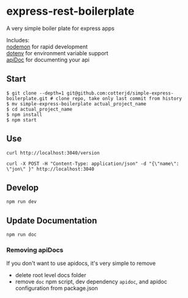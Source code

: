 # express-rest-boilerplate
A very simple boiler plate for express apps

Includes: <br>
<a href="https://www.npmjs.com/package/nodemon">nodemon</a> for rapid development<br>
<a href="https://www.npmjs.com/package/dotenv">dotenv</a> for environment variable support<br>
<a href="https://www.npmjs.com/package/apidoc">apiDoc</a> for documenting your api

## Start
`$ git clone --depth=1 git@github.com:cotterjd/simple-express-boilerplate.git # clone repo, take only last commit from history`<br>
`$ mv simple-express-boilerplate actual_project_name`<br>
`$ cd actual_project_name`<br>
`$ npm install` <br>
`$ npm start`<br>

## Use
`curl http://localhost:3040/version`</br>

`curl -X POST -H "Content-Type: application/json" -d "{\"name\": \"jon\" }" http://localhost:3040`

## Develop
`npm run dev`

## Update Documentation
`npm run doc`

### Removing apiDocs
If you don't want to use apidocs, it's very simple to remove
- delete root level docs folder
- remove `doc` npm script, dev dependency `apidoc`, and apidoc configuration from package.json
